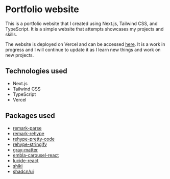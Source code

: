 # Portfolio website

This is a portfolio website that I created using Next.js, Tailwind CSS, and TypeScript. 
It is a simple website that attempts showcases my projects and skills. 

The website is deployed on Vercel and can be accessed [here](https://jacobbekelejansson.com/).
It is a work in progress and I will continue to update it as I learn new things and work on new projects.

## Technologies used
- Next.js
- Tailwind CSS
- TypeScript
- Vercel

## Packages used
- [remark-parse](https://www.npmjs.com/package/remark-parse)
- [remark-rehype](https://www.npmjs.com/package/remark-rehype)
- [rehype-pretty-code](https://www.npmjs.com/package/rehype-pretty-code)
- [rehype-stringify](https://www.npmjs.com/package/rehype-stringify)
- [gray-matter](https://www.npmjs.com/package/gray-matter)
- [embla-carousel-react](https://www.npmjs.com/package/embla-carousel-react)
- [lucide-react](https://www.npmjs.com/package/lucide-react)
- [shiki](https://www.npmjs.com/package/shiki)
- [shadcn/ui](https://ui.shadcn.com/)